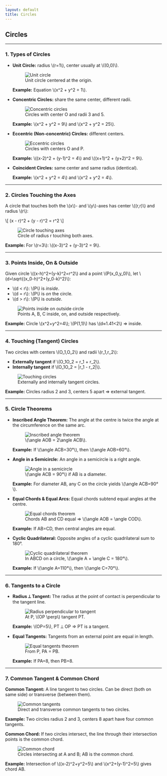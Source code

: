 ```yaml
---
layout: default
title: Circles
---
```


<div>
  <h2>Circles</h2>

  <hr>

  <h3>1. Types of Circles</h3>
  <ul>
    <li><strong>Unit Circle:</strong> radius \(r=1\), center usually at \((0,0)\).  
      <figure>
        <img src="{{ '/assets/images/circle01.svg' | relative_url }}" alt="Unit circle">
        <figcaption>Unit circle centered at the origin.</figcaption>
      </figure>
      <p><strong>Example:</strong> Equation \(x^2 + y^2 = 1\).</p>
    </li>
    <li><strong>Concentric Circles:</strong> share the same center, different radii.  
      <figure>
        <img src="{{ '/assets/images/circle02.svg' | relative_url }}" alt="Concentric circles">
        <figcaption>Circles with center O and radii 3 and 5.</figcaption>
      </figure>
      <p><strong>Example:</strong> \(x^2 + y^2 = 9\) and \(x^2 + y^2 = 25\).</p>
    </li>
    <li><strong>Eccentric (Non-concentric) Circles:</strong> different centers.  
      <figure>
        <img src="{{ '/assets/images/circle03.svg' | relative_url }}" alt="Eccentric circles">
        <figcaption>Circles with centers O and P.</figcaption>
      </figure>
      <p><strong>Example:</strong> \((x-2)^2 + (y-1)^2 = 4\) and \((x+1)^2 + (y+2)^2 = 9\).</p>
    </li>
    <li><strong>Coincident Circles:</strong> same center and same radius (identical).  
      <p><strong>Example:</strong> \(x^2 + y^2 = 4\) and \(x^2 + y^2 = 4\).</p>
    </li>
  </ul>

  <hr>

  <h3>2. Circles Touching the Axes</h3>
  <p>A circle that touches both the \(x\)- and \(y\)-axes has center \((r,r)\) and radius \(r\):</p>
  <div>
    \[
      (x - r)^2 + (y - r)^2 = r^2
    \]
  </div>
  <figure>
    <img src="{{ '/assets/images/circle04.svg' | relative_url }}" alt="Circle touching axes">
    <figcaption>Circle of radius r touching both axes.</figcaption>
  </figure>
  <p><strong>Example:</strong> For \(r=3\): \((x-3)^2 + (y-3)^2 = 9\).</p>

  <hr>

  <h3>3. Points Inside, On &amp; Outside</h3>
  <p>Given circle \((x-h)^2+(y-k)^2=r^2\) and a point \(P(x_0,y_0)\), let \(d=\sqrt{(x_0-h)^2+(y_0-k)^2}\):</p>
  <ul>
    <li>\(d < r\): \(P\) is <em>inside</em>.</li>
    <li>\(d = r\): \(P\) is <em>on</em> the circle.</li>
    <li>\(d > r\): \(P\) is <em>outside</em>.</li>
  </ul>
  <figure>
    <img src="{{ '/assets/images/circle05.svg' | relative_url }}" alt="Points inside on outside circle">
    <figcaption>Points A, B, C inside, on, and outside respectively.</figcaption>
  </figure>
  <p><strong>Example:</strong> Circle \(x^2+y^2=4\); \(P(1,1)\) has \(d≈1.41<2\) ⇒ inside.</p>

  <hr>

  <h3>4. Touching (Tangent) Circles</h3>
  <p>Two circles with centers \(O_1,O_2\) and radii \(r_1,r_2\):</p>
  <ul>
    <li><strong>Externally tangent</strong> if \(O_1O_2 = r_1 + r_2\).</li>
    <li><strong>Internally tangent</strong> if \(O_1O_2 = |r_1 - r_2|\).</li>
  </ul>
  <figure>
    <img src="{{ '/assets/images/circle06.svg' | relative_url }}" alt="Touching circles">
    <figcaption>Externally and internally tangent circles.</figcaption>
  </figure>
  <p><strong>Example:</strong> Circles radius 2 and 3, centers 5 apart ⇒ external tangent.</p>

  <hr>

  <h3>5. Circle Theorems</h3>
  <ul>
    <li>
      <strong>Inscribed Angle Theorem:</strong> The angle at the centre is twice the angle at the circumference on the same arc.  
      <figure>
        <img src="{{ '/assets/images/circle07.svg' | relative_url }}" alt="Inscribed angle theorem">
        <figcaption>\(\angle AOB = 2\angle ACB\).</figcaption>
      </figure>
      <p><strong>Example:</strong> If \(\angle ACB=30°\), then \(\angle AOB=60°\).</p>
    </li>
    <li>
      <strong>Angle in a Semicircle:</strong> An angle in a semicircle is a right angle.  
      <figure>
        <img src="{{ '/assets/images/circle08.svg' | relative_url }}" alt="Angle in a semicircle">
        <figcaption>\(\angle ACB = 90°\) if AB is a diameter.</figcaption>
      </figure>
      <p><strong>Example:</strong> For diameter AB, any C on the circle yields \(\angle ACB=90°\).</p>
    </li>
    <li>
      <strong>Equal Chords &amp; Equal Arcs:</strong> Equal chords subtend equal angles at the centre.  
      <figure>
        <img src="{{ '/assets/images/circle09.svg' | relative_url }}" alt="Equal chords theorem">
        <figcaption>Chords AB and CD equal ⇒ \(\angle AOB = \angle COD\).</figcaption>
      </figure>
      <p><strong>Example:</strong> If AB=CD, then central angles are equal.</p>
    </li>
    <li>
      <strong>Cyclic Quadrilateral:</strong> Opposite angles of a cyclic quadrilateral sum to 180°.  
      <figure>
        <img src="{{ '/assets/images/circle10.svg' | relative_url }}" alt="Cyclic quadrilateral theorem">
        <figcaption>In ABCD on a circle, \(\angle A + \angle C = 180°\).</figcaption>
      </figure>
      <p><strong>Example:</strong> If \(\angle A=110°\), then \(\angle C=70°\).</p>
    </li>
  </ul>

  <hr>

  <h3>6. Tangents to a Circle</h3>
  <ul>
    <li><strong>Radius ⟂ Tangent:</strong> The radius at the point of contact is perpendicular to the tangent line.  
      <figure>
        <img src="{{ '/assets/images/circle11.svg' | relative_url }}" alt="Radius perpendicular to tangent">
        <figcaption>At P, \(OP \perp\) tangent PT.</figcaption>
      </figure>
      <p><strong>Example:</strong> \(OP=5\), PT ⟂ OP ⇒ PT is a tangent.</p>
    </li>
    <li><strong>Equal Tangents:</strong> Tangents from an external point are equal in length.  
      <figure>
        <img src="{{ '/assets/images/circle12.svg' | relative_url }}" alt="Equal tangents theorem">
        <figcaption>From P, PA = PB.</figcaption>
      </figure>
      <p><strong>Example:</strong> If PA=8, then PB=8.</p>
    </li>
  </ul>

  <hr>

  <h3>7. Common Tangent &amp; Common Chord</h3>
  <p><strong>Common Tangent:</strong> A line tangent to two circles. Can be direct (both on same side) or transverse (between them).</p>
  <figure>
    <img src="{{ '/assets/images/circle13.svg' | relative_url }}" alt="Common tangents">
    <figcaption>Direct and transverse common tangents to two circles.</figcaption>
  </figure>
  <p><strong>Example:</strong> Two circles radius 2 and 3, centers 8 apart have four common tangents.</p>

  <p><strong>Common Chord:</strong> If two circles intersect, the line through their intersection points is the common chord.</p>
  <figure>
    <img src="{{ '/assets/images/circle14.svg' | relative_url }}" alt="Common chord">
    <figcaption>Circles intersecting at A and B; AB is the common chord.</figcaption>
  </figure>
  <p><strong>Example:</strong> Intersection of \((x-2)^2+y^2=5\) and \(x^2+(y-1)^2=5\) gives chord AB.</p>
</div>
